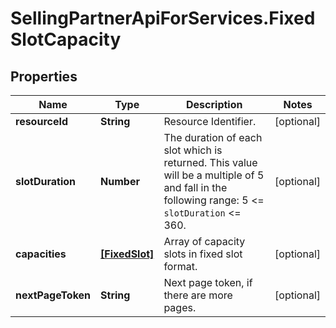 # SellingPartnerApiForServices.FixedSlotCapacity

## Properties
Name | Type | Description | Notes
------------ | ------------- | ------------- | -------------
**resourceId** | **String** | Resource Identifier. | [optional] 
**slotDuration** | **Number** | The duration of each slot which is returned. This value will be a multiple of 5 and fall in the following range: 5 <= `slotDuration` <= 360. | [optional] 
**capacities** | [**[FixedSlot]**](FixedSlot.md) | Array of capacity slots in fixed slot format. | [optional] 
**nextPageToken** | **String** | Next page token, if there are more pages. | [optional] 


